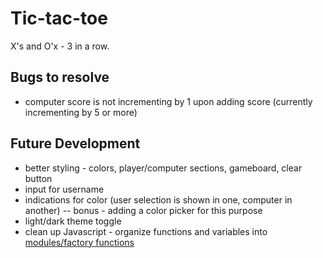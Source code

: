 # Tic-tac-toe

X's and O'x - 3 in a row.

## Bugs to resolve

- computer score is not incrementing by 1 upon adding score (currently incrementing by 5 or more)

## Future Development

- better styling - colors, player/computer sections, gameboard, clear button
- input for username
- indications for color (user selection is shown in one, computer in another)
  -- bonus - adding a color picker for this purpose
- light/dark theme toggle
- clean up Javascript - organize functions and variables into [modules/factory functions](https://www.theodinproject.com/lessons/node-path-javascript-factory-functions-and-the-module-pattern)
